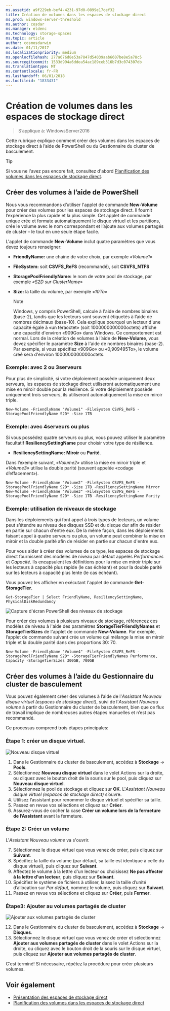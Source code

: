 ```yaml
---
ms.assetid: a9f229eb-bef4-4231-97d0-0899e17cef32
title: Création de volumes dans les espaces de stockage direct
ms.prod: windows-server-threshold
ms.author: cosdar
ms.manager: eldenc
ms.technology: storage-spaces
ms.topic: article
author: cosmosdarwin
ms.date: 01/11/2017
ms.localizationpriority: medium
ms.openlocfilehash: 277a676d8e53a7847d54039aab6607be8e5a78c5
ms.sourcegitcommit: 1533d994a6ddea54ac189ceb316b7d3c074307db
ms.translationtype: MT
ms.contentlocale: fr-FR
ms.lasthandoff: 06/01/2018
ms.locfileid: "1833431"
---
```

# <a name="creating-volumes-in-storage-spaces-direct"></a>Création de volumes dans les espaces de stockage direct

>S’applique à: WindowsServer2016

Cette rubrique explique comment créer des volumes dans les espaces de stockage direct à l’aide de PowerShell ou du Gestionnaire du cluster de basculement.

   >[!TIP]
   >  Si vous ne l'avez pas encore fait, consultez d'abord [Planification des volumes dans les espaces de stockage direct](plan-volumes.md).

## <a name="create-volumes-using-powershell"></a>Créer des volumes à l’aide de PowerShell

Nous vous recommandons d’utiliser l'applet de commande **New-Volume** pour créer des volumes pour les espaces de stockage direct. Il fournit l’expérience la plus rapide et la plus simple. Cet applet de commande unique crée et formate automatiquement le disque virtuel et les partitions, crée le volume avec le nom correspondant et l’ajoute aux volumes partagés de cluster – le tout en une seule étape facile.

L'applet de commande **New-Volume** inclut quatre paramètres que vous devez toujours renseigner:

- **FriendlyName:** une chaîne de votre choix, par exemple *«Volume1»*
- **FileSystem:** soit **CSVFS_ReFS** (recommandé), soit **CSVFS_NTFS**
- **StoragePoolFriendlyName:** le nom de votre pool de stockage, par exemple *«S2D sur ClusterName»*
- **Size:** la taille du volume, par exemple *«10To»*

   >[!NOTE]
   >  Windows, y compris PowerShell, calcule à l'aide de nombres binaires (base-2), tandis que les lecteurs sont souvent étiquetés à l’aide de nombres décimaux (base-10). Cela explique pourquoi un lecteur d'une capacité égale à «un téraoctet» (soit 1000000000000octets) affiche une capacité d'environ «909Go» dans Windows. Ce comportement est normal. Lors de la création de volumes à l’aide de **New-Volume**, vous devez spécifier le paramètre **Size** à l'aide de nombres binaires (base-2). Par exemple, si vous spécifiez «909Go» ou «0,909495To», le volume créé sera d'environ 1000000000000octets.

### <a name="example-with-2-or-3-servers"></a>Exemple: avec 2 ou 3serveurs

Pour plus de simplicité, si votre déploiement possède uniquement deux serveurs, les espaces de stockage direct utiliseront automatiquement une mise en miroir double pour la résilience. Si votre déploiement possède uniquement trois serveurs, ils utiliseront automatiquement la mise en miroir triple.

```
New-Volume -FriendlyName "Volume1" -FileSystem CSVFS_ReFS -StoragePoolFriendlyName S2D* -Size 1TB
```

### <a name="example-with-4-servers"></a>Exemple: avec 4serveurs ou plus

Si vous possédez quatre serveurs ou plus, vous pouvez utiliser le paramètre facultatif **ResiliencySettingName** pour choisir votre type de résilience.

-   **ResiliencySettingName:** **Miroir** ou **Parité**.

Dans l’exemple suivant, *«Volume2»* utilise la mise en miroir triple et *«Volume3»* utilise la double parité (souvent appelée «codage d’effacement»).

```
New-Volume -FriendlyName "Volume2" -FileSystem CSVFS_ReFS -StoragePoolFriendlyName S2D* -Size 1TB -ResiliencySettingName Mirror
New-Volume -FriendlyName "Volume3" -FileSystem CSVFS_ReFS -StoragePoolFriendlyName S2D* -Size 1TB -ResiliencySettingName Parity
```

### <a name="example-using-storage-tiers"></a>Exemple: utilisation de niveaux de stockage

Dans les déploiements qui font appel à trois types de lecteurs, un volume peut s’étendre au niveau des disques SSD et du disque dur afin de résider en partie sur chacun d'entre eux. De la même façon, dans les déploiements faisant appel à quatre serveurs ou plus, un volume peut combiner la mise en miroir et la double parité afin de résider en partie sur chacun d'entre eux.

Pour vous aider à créer des volumes de ce type, les espaces de stockage direct fournissent des modèles de niveau par défaut appelés *Performances* et *Capacité*. Ils encapsulent les définitions pour la mise en miroir triple sur les lecteurs à capacité plus rapide (le cas échéant) et pour la double parité sur les lecteurs à capacité plus lente (le cas échéant).

Vous pouvez les afficher en exécutant l'applet de commande **Get-StorageTier**.

```
Get-StorageTier | Select FriendlyName, ResiliencySettingName, PhysicalDiskRedundancy
```

![Capture d'écran PowerShell des niveaux de stockage](media/creating-volumes/storage-tiers-screenshot.png)

Pour créer des volumes à plusieurs niveaux de stockage, référencez ces modèles de niveau à l'aide des paramètres **StorageTierFriendlyNames** et **StorageTierSizes** de l'applet de commande **New-Volume**. Par exemple, l’applet de commande suivant crée un volume qui mélange la mise en miroir triple et la double parité dans des proportions 30: 70.

```
New-Volume -FriendlyName "Volume4" -FileSystem CSVFS_ReFS -StoragePoolFriendlyName S2D* -StorageTierFriendlyNames Performance, Capacity -StorageTierSizes 300GB, 700GB
```

## <a name="create-volumes-using-failover-cluster-manager"></a>Créer des volumes à l’aide du Gestionnaire du cluster de basculement

Vous pouvez également créer des volumes à l’aide de l'*Assistant Nouveau disque virtuel (espaces de stockage direct)*, suivi de l'*Assistant Nouveau volume* à partir du Gestionnaire du cluster de basculement, bien que ce flux de travail implique de nombreuses autres étapes manuelles et n’est pas recommandé.

Ce processus comprend trois étapes principales:

### <a name="step-1-create-virtual-disk"></a>Étape 1: créer un disque virtuel.

![Nouveau disque virtuel](media/creating-volumes/GUI-Step-1.png)

1. Dans le Gestionnaire du cluster de basculement, accédez à **Stockage** -> **Pools**.
2. Sélectionnez **Nouveau disque virtuel** dans le volet Actions sur la droite, ou cliquez avec le bouton droit de la souris sur le pool, puis cliquez sur **Nouveau disque virtuel**.
3. Sélectionnez le pool de stockage et cliquez sur **OK**. L'*Assistant Nouveau disque virtuel (espaces de stockage direct)* s’ouvre.
4. Utilisez l’assistant pour renommer le disque virtuel et spécifier sa taille.
5. Passez en revue vos sélections et cliquez sur **Créer**.
6. Assurez-vous de cocher la case **Créer un volume lors de la fermeture de l’Assistant** avant la fermeture.

### <a name="step-2-create-volume"></a>Étape 2: Créer un volume

L'*Assistant Nouveau volume* va s'ouvrir.

7. Sélectionnez le disque virtuel que vous venez de créer, puis cliquez sur **Suivant**.
8. Spécifiez la taille du volume (par défaut, sa taille est identique à celle du disque virtuel), puis cliquez sur **Suivant**. 
9. Affectez le volume à la lettre d'un lecteur ou choisissez **Ne pas affecter à la lettre d'un lecteur**, puis cliquez sur **Suivant**.
10. Spécifiez le système de fichiers à utiliser, laissez la taille d’unité d’allocation sur *Par défaut*, nommez le volume, puis cliquez sur **Suivant**.
11. Passez en revue vos sélections et cliquez sur **Créer**, puis **Fermer**.

### <a name="step-3-add-to-cluster-shared-volumes"></a>Étape3: Ajouter au volumes partagés de cluster

![Ajouter aux volumes partagés de cluster](media/creating-volumes/GUI-Step-2.png)

12. Dans le Gestionnaire du cluster de basculement, accédez à **Stockage** -> **Disques**.
13. Sélectionnez le disque virtuel que vous venez de créer et sélectionnez **Ajouter aux volumes partagés de cluster** dans le volet Actions sur la droite, ou cliquez avec le bouton droit de la souris sur le disque virtuel, puis cliquez sur **Ajouter aux volumes partagés de cluster**.

C’est terminé! Si nécessaire, répétez la procédure pour créer plusieurs volumes.

## <a name="see-also"></a>Voir également

- [Présentation des espaces de stockage direct](storage-spaces-direct-overview.md)
- [Planification des volumes dans les espaces de stockage direct](plan-volumes.md)
